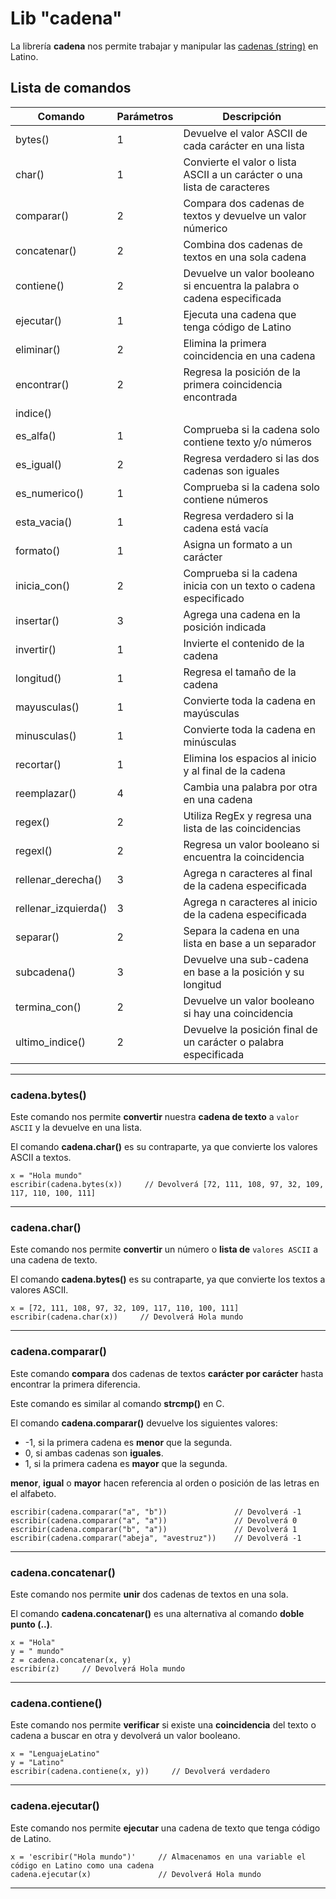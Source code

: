 
[cadenalibLink]: # (Librería de cadenas en Latino)
[regexLink]: # (RegEx)

# Lib "cadena"

La librería **cadena** nos permite trabajar y manipular las [cadenas (string)](#cadenalibLink) en Latino.

## Lista de comandos

| Comando                 | Parámetros | Descripción                                                              |
|-------------------------|------------|--------------------------------------------------------------------------|
| bytes()                 | 1          | Devuelve el valor ASCII de cada carácter en una lista                    |
| char()                  | 1          | Convierte el valor o lista ASCII a un carácter o una lista de caracteres |
| comparar()              | 2          | Compara dos cadenas de textos y devuelve un valor númerico               |
| concatenar()            | 2          | Combina dos cadenas de textos en una sola cadena                         |
| contiene()              | 2          | Devuelve un valor booleano si encuentra la palabra o cadena especificada  |
| ejecutar()              | 1          | Ejecuta una cadena que tenga código de Latino                            |
| eliminar()              | 2          | Elimina la primera coincidencia en una cadena                             |
| encontrar()             | 2          | Regresa la posición de la primera coincidencia encontrada                 |
| indice()                |            |                                                                          |
| es_alfa()               | 1          | Comprueba si la cadena solo contiene texto y/o números                   |
| es_igual()              | 2          | Regresa verdadero si las dos cadenas son iguales                         |
| es_numerico()           | 1          | Comprueba si la cadena solo contiene números                             |
| esta_vacia()            | 1          | Regresa verdadero si la cadena está vacía                                |
| formato()               | 1          | Asigna un formato a un carácter                                          |
| inicia_con()            | 2          | Comprueba si la cadena inicia con un texto o cadena especificado         |
| insertar()              | 3          | Agrega una cadena en la posición indicada                                |
| invertir()              | 1          | Invierte el contenido de la cadena                                       |
| longitud()              | 1          | Regresa el tamaño de la cadena                                           |
| mayusculas()            | 1          | Convierte toda la cadena en mayúsculas                                   |
| minusculas()            | 1          | Convierte toda la cadena en minúsculas                                   |
| recortar()              | 1          | Elimina los espacios al inicio y al final de la cadena                   |
| reemplazar()            | 4          | Cambia una palabra por otra en una cadena                                |
| regex()                 | 2          | Utiliza RegEx y regresa una lista de las coincidencias                   |
| regexl()                | 2          | Regresa un valor booleano si encuentra la coincidencia                    |
| rellenar_derecha()      | 3          | Agrega n caracteres al final de la cadena especificada                   |
| rellenar_izquierda()    | 3          | Agrega n caracteres al inicio de la cadena especificada                  |
| separar()               | 2          | Separa la cadena en una lista en base a un separador                     |
| subcadena()             | 3          | Devuelve una sub-cadena en base a la posición y su longitud              |
| termina_con()           | 2          | Devuelve un valor booleano si hay una coincidencia                        |
| ultimo_indice()         | 2          | Devuelve la posición final de un carácter o palabra especificada         |

---

### cadena.bytes()

Este comando nos permite **convertir** nuestra **cadena de texto** a `valor ASCII` y la devuelve en una lista.

El comando **cadena.char()** es su contraparte, ya que convierte los valores ASCII a textos.

```latino
x = "Hola mundo"
escribir(cadena.bytes(x))     // Devolverá [72, 111, 108, 97, 32, 109, 117, 110, 100, 111]
```

---

### cadena.char()

Este comando nos permite **convertir** un número o **lista de** `valores ASCII` a una cadena de texto.

El comando **cadena.bytes()** es su contraparte, ya que convierte los textos a valores ASCII.

```latino
x = [72, 111, 108, 97, 32, 109, 117, 110, 100, 111]
escribir(cadena.char(x))     // Devolverá Hola mundo
```

---

### cadena.comparar()

Este comando **compara** dos cadenas de textos **carácter por carácter** hasta encontrar la primera diferencia.

Este comando es similar al comando **strcmp()** en C.

El comando **cadena.comparar()** devuelve los siguientes valores:
  
- -1, si la primera cadena es **menor** que la segunda.
- 0, si ambas cadenas son **iguales**.
- 1, si la primera cadena es **mayor** que la segunda.

**menor**, **igual** o **mayor** hacen referencia al orden o posición de las letras en el alfabeto.

```latino
escribir(cadena.comparar("a", "b"))               // Devolverá -1
escribir(cadena.comparar("a", "a"))               // Devolverá 0
escribir(cadena.comparar("b", "a"))               // Devolverá 1
escribir(cadena.comparar("abeja", "avestruz"))    // Devolverá -1
```

---

### cadena.concatenar()

Este comando nos permite **unir** dos cadenas de textos en una sola.

El comando **cadena.concatenar()** es una alternativa al comando **doble punto (..)**.

```latino
x = "Hola"
y = " mundo"
z = cadena.concatenar(x, y)
escribir(z)     // Devolverá Hola mundo
```

---

### cadena.contiene()

Este comando nos permite **verificar** si existe una **coincidencia** del texto o cadena a buscar en otra y devolverá un valor booleano.

```latino
x = "LenguajeLatino"
y = "Latino"
escribir(cadena.contiene(x, y))     // Devolverá verdadero
```

---

### cadena.ejecutar()

Este comando nos permite **ejecutar** una cadena de texto que tenga código de Latino.

```latino
x = 'escribir("Hola mundo")'     // Almacenamos en una variable el código en Latino como una cadena
cadena.ejecutar(x)               // Devolverá Hola mundo
```

---

